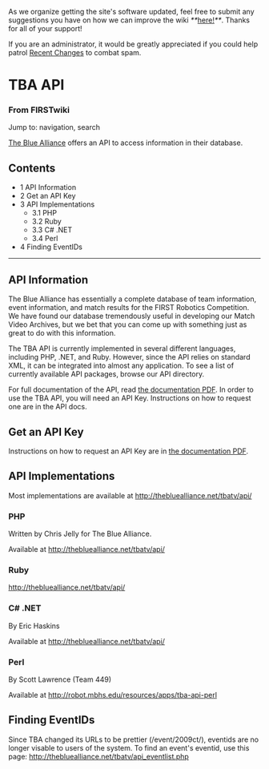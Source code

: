 As we organize getting the site's software updated, feel free to submit any
suggestions you have on how we can improve the wiki
_**_[here!](/index.php/User:Hallry/Suggestions "User:Hallry/Suggestions"
)_**_. Thanks for all of your support!

If you are an administrator, it would be greatly appreciated if you could help
patrol [Recent Changes](/index.php/Special:Recentchanges
"Special:Recentchanges" ) to combat spam.

# TBA API

### From FIRSTwiki

Jump to: navigation, search

[The Blue Alliance](http://www.thebluealliance.net
"http://www.thebluealliance.net" ) offers an API to access information in
their database.

## Contents

  * 1 API Information
  * 2 Get an API Key
  * 3 API Implementations
    * 3.1 PHP
    * 3.2 Ruby
    * 3.3 C# .NET
    * 3.4 Perl
  * 4 Finding EventIDs  
---  
  

##  API Information

The Blue Alliance has essentially a complete database of team information,
event information, and match results for the FIRST Robotics Competition. We
have found our database tremendously useful in developing our Match Video
Archives, but we bet that you can come up with something just as great to do
with this information.

The TBA API is currently implemented in several different languages, including
PHP, .NET, and Ruby. However, since the API relies on standard XML, it can be
integrated into almost any application. To see a list of currently available
API packages, browse our API directory.

For full documentation of the API, read [the documentation
PDF](http://www.thebluealliance.net/tbatv/api/apidocs.pdf
"http://www.thebluealliance.net/tbatv/api/apidocs.pdf" ). In order to use the
TBA API, you will need an API Key. Instructions on how to request one are in
the API docs.


##  Get an API Key

Instructions on how to request an API Key are in [the documentation
PDF](http://www.thebluealliance.net/tbatv/api/apidocs.pdf
"http://www.thebluealliance.net/tbatv/api/apidocs.pdf" ).


##  API Implementations

Most implementations are available at <http://thebluealliance.net/tbatv/api/>


###  PHP

Written by Chris Jelly for The Blue Alliance.

Available at <http://thebluealliance.net/tbatv/api/>


###  Ruby

<http://thebluealliance.net/tbatv/api/>


###  C# .NET

By Eric Haskins

Available at <http://thebluealliance.net/tbatv/api/>


###  Perl

By Scott Lawrence (Team 449)

Available at <http://robot.mbhs.edu/resources/apps/tba-api-perl>


##  Finding EventIDs

Since TBA changed its URLs to be prettier (/event/2009ct/), eventids are no
longer visable to users of the system. To find an event's eventid, use this
page: <http://thebluealliance.net/tbatv/api_eventlist.php>

